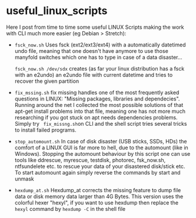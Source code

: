 # useful_linux_scripts
Here I post from time to time some useful LINUX Scripts making the work with CLI much more easier (eg Debian > Stretch):

* `fsck_now.sh` 
  Uses fsck (ext2/ext3/ext4) with a automatically datetimed undo file, meaning that one doesn't have anymore to use those manyfold switches which one has to type in case of a data disaster...
 
  ` fsck_now.sh /dev/sdx ` creates (as far your linux distribution has a fsck with an e2undo) an e2undo file with current datetime and tries to recover the given partition 


* `fix_mssing.sh`
fix missing handles one of the most frequently asked questions in LINUX: "Missing packages, libraries and dependecies". Running around the net I collected the most        possible solutions of that apt-get install problems into that file, meaning one has not more much researching if you got stuck on apt needs dependencies problems. 
Simply try  ` fix_missng.sh`on CLI and the shell script tries several tricks to install failed programs.  

* `stop_automount.sh`
In case of disk disaster (USB sticks, SSDs, HDs) the comfort of a LINUX GUI is far more to hell, due to the automount (like in Windows). Stopping the automount behaviour by this script one can use tools like ddrescue, myrescue, testdisk, photorec, fsk_now.sh, ntfsundelete etc. to rescue your data of your disastered disk/stick etc. To start automount again simply reverse the commands by start and unmask

* `hexdump_at.sh`
Hexdump_at corrects the missing feature to dump file data or disk memory data larger than 4G Bytes. This version uses the colorful hexer "hexyl", if you want to use hexdump then replace the `hexyl` command by `hexdump -C` in the shell file
